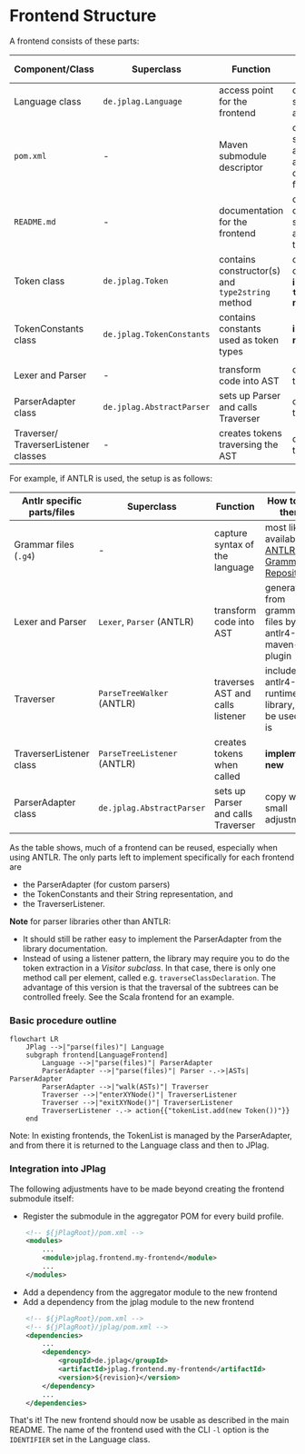 # Frontend Structure

A frontend consists of these parts:

| Component/Class                         | Superclass                | Function                                         | How to get there                                            | 
|-----------------------------------------|---------------------------|--------------------------------------------------|-------------------------------------------------------------|
| Language class                          | `de.jplag.Language`       | access point for the frontend                    | copy with small adjustments                                 |
| `pom.xml`                               | -                         | Maven submodule descriptor                       | copy with small adjustments;<br>add dependencies for parser |
| `README.md`                             | -                         | documentation for the frontend                   | copy for consistent structure; adjust from there            |
| Token class                             | `de.jplag.Token`          | contains constructor(s) and `type2string` method | copy constructors, **implement `type2string` new**          |
| TokenConstants class                    | `de.jplag.TokenConstants` | contains constants used as token types           | **implement new**                                           |
|                                         |                           |                                                  |
| Lexer and Parser                        | -                         | transform code into AST                          | depends on technology                                       |
| ParserAdapter class                     | `de.jplag.AbstractParser` | sets up Parser and calls Traverser               | depends on technology                                       |
| Traverser/<br>TraverserListener classes | -                         | creates tokens traversing the AST                | depends on technology                                       |

For example, if ANTLR is used, the setup is as follows:

| Antlr specific parts/files | Superclass                     | Function                           | How to get there                                                                             |                                   
|----------------------------|--------------------------------|------------------------------------|----------------------------------------------------------------------------------------------|
| Grammar files  (`.g4`)     | -                              | capture syntax of the language     | most likely available in [ANTLRv4 Grammar Repository](https://github.com/antlr/grammars-v4/) |
| Lexer and Parser           | `Lexer`, `Parser` (ANTLR)      | transform code into AST            | generated from grammar files by antlr4-maven-plugin                                          |
| Traverser                  | `ParseTreeWalker` (ANTLR)      | traverses AST and calls listener   | included in antlr4-runtime library, can be used as is                                        |
| TraverserListener class    | `ParseTreeListener` (ANTLR)    | creates tokens when called         | **implement new**                                                                            |
| ParserAdapter class        | `de.jplag.AbstractParser`      | sets up Parser and calls Traverser | copy with small adjustments                                                                  | 

As the table shows, much of a frontend can be reused, especially when using ANTLR. The only parts left to implement specifically for each frontend are
 - the ParserAdapter (for custom parsers)
 - the TokenConstants and their String representation, and
 - the TraverserListener.

**Note** for parser libraries other than ANTLR:
  - It should still be rather easy to implement the ParserAdapter from the library documentation.
  - Instead of using a listener pattern, the library may require you to do the token extraction in a _Visitor subclass_. In that case, there is only one method call per element, called e.g. `traverseClassDeclaration`. The advantage of this version is that the traversal of the subtrees can be controlled freely. See the Scala frontend for an example.

### Basic procedure outline

```mermaid
flowchart LR
    JPlag -->|"parse(files)"| Language  
    subgraph frontend[LanguageFrontend]
        Language -->|"parse(files)"| ParserAdapter
        ParserAdapter -->|"parse(files)"| Parser -.->|ASTs| ParserAdapter
        ParserAdapter -->|"walk(ASTs)"| Traverser
        Traverser -->|"enterXYNode()"| TraverserListener
        Traverser -->|"exitXYNode()"| TraverserListener
        TraverserListener -.-> action{{"tokenList.add(new Token())"}}
    end
```

Note: In existing frontends, the TokenList is managed by the ParserAdapter, and from there it is returned to the
Language class and then to JPlag.

### Integration into JPlag

The following adjustments have to be made beyond creating the frontend submodule itself:

- Register the submodule in the aggregator POM for every build profile.
```xml
    <!-- ${jPlagRoot}/pom.xml -->
    <modules>
        ...
        <module>jplag.frontend.my-frontend</module>
        ...
    </modules>
```
- Add a dependency from the aggregator module to the new frontend
- Add a dependency from the jplag module to the new frontend
```xml
    <!-- ${jPlagRoot}/pom.xml -->
    <!-- ${jPlagRoot}/jplag/pom.xml -->
    <dependencies>
        ...
        <dependency>
            <groupId>de.jplag</groupId>
            <artifactId>jplag.frontend.my-frontend</artifactId>
            <version>${revision}</version>
        </dependency>
        ...
    </dependencies>
```

That's it! The new frontend should now be usable as described in the main README. The name of the frontend used with the CLI `-l` option is the `IDENTIFIER` set in the Language class.